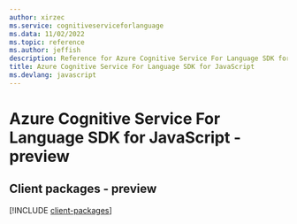 ```yaml
---
author: xirzec
ms.service: cognitiveserviceforlanguage
ms.data: 11/02/2022
ms.topic: reference
ms.author: jeffish
description: Reference for Azure Cognitive Service For Language SDK for JavaScript
title: Azure Cognitive Service For Language SDK for JavaScript
ms.devlang: javascript
---
```

# Azure Cognitive Service For Language SDK for JavaScript - preview

## Client packages - preview
[!INCLUDE [client-packages](cognitive-service-for-language-client-index.md)]